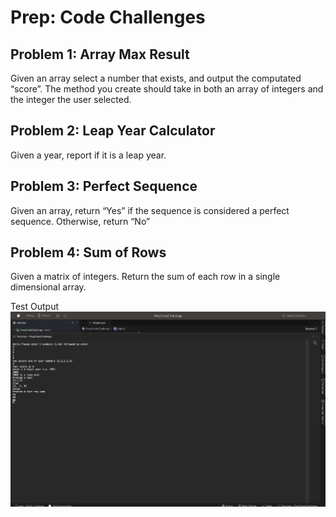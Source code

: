 ﻿# Prep: Code Challenges

## Problem 1: Array Max Result
Given an array select a number that exists, and output the computated “score”. The method you create should take in both an array of integers and the integer the user selected.


## Problem 2: Leap Year Calculator
Given a year, report if it is a leap year.


## Problem 3: Perfect Sequence
Given an array, return “Yes” if the sequence is considered a perfect sequence. Otherwise, return “No”


## Problem 4: Sum of Rows
Given a matrix of integers. Return the sum of each row in a single dimensional array.


Test Output
![testing image](./outputss.png)
